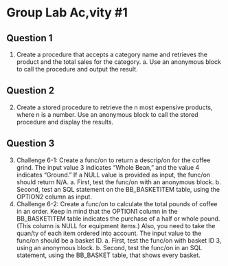 # Group Lab Ac,vity #1

## Question 1

1. Create a procedure that accepts a category name and retrieves the product and the total
sales for the category.
a. Use an anonymous block to call the procedure and output the result.

## Question 2

2. Create a stored procedure to retrieve the n most expensive products, where n is a number.
Use an anonymous block to call the stored procedure and display the results.

## Question 3

3. Challenge 6-1: Create a func/on to return a descrip/on for the coffee grind. The input
value 3 indicates “Whole Bean,” and the value 4 indicates “Ground.” If a NULL value is
provided as input, the func/on should return N/A.
a. First, test the func/on with an anonymous block.
b. Second, test an SQL statement on the BB_BASKETITEM table, using the OPTION2
column as input.
4. Challenge 6-2: Create a func/on to calculate the total pounds of coffee in an order. Keep
in mind that the OPTION1 column in the BB_BASKETITEM table indicates the purchase of
a half or whole pound. (This column is NULL for equipment items.) Also, you need to
take the quan/ty of each item ordered into account. The input value to the func/on
should be a basket ID.
a. First, test the func/on with basket ID 3, using an anonymous block.
b. Second, test the func/on in an SQL statement, using the BB_BASKET table, that
shows every basket.
